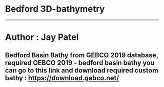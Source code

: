 # Bedford 3D-bathymetry
-----------------------
# Author : Jay Patel
## Bedford Basin Bathy from GEBCO 2019 database, required GEBCO 2019 - bedford basin bathy you can go to this link and download required custom bathy : https://download.gebco.net/
